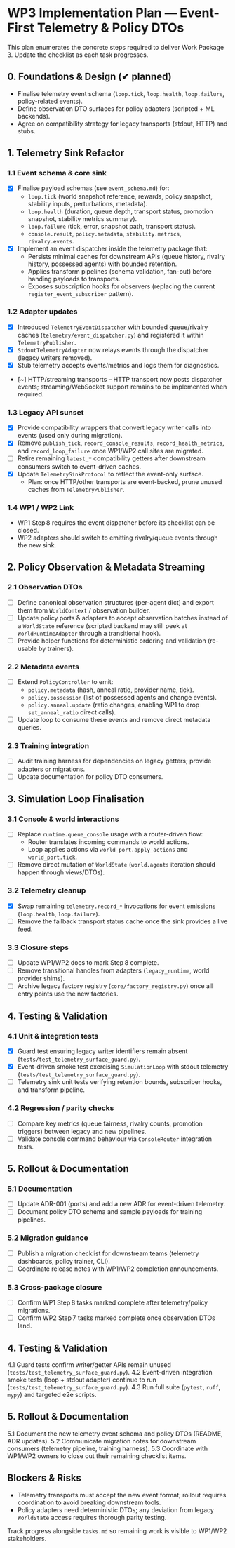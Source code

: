 # WP3 Implementation Plan — Event-First Telemetry & Policy DTOs

This plan enumerates the concrete steps required to deliver Work Package 3. Update the checklist as each task progresses.

## 0. Foundations & Design (✔ planned)
- Finalise telemetry event schema (`loop.tick`, `loop.health`, `loop.failure`, policy-related events).
- Define observation DTO surfaces for policy adapters (scripted + ML backends).
- Agree on compatibility strategy for legacy transports (stdout, HTTP) and stubs.

## 1. Telemetry Sink Refactor

### 1.1 Event schema & core sink
- [x] Finalise payload schemas (see `event_schema.md`) for:
  - `loop.tick` (world snapshot reference, rewards, policy snapshot, stability inputs, perturbations, metadata).
  - `loop.health` (duration, queue depth, transport status, promotion snapshot, stability metrics summary).
  - `loop.failure` (tick, error, snapshot path, transport status).
  - `console.result`, `policy.metadata`, `stability.metrics`, `rivalry.events`.
- [x] Implement an event dispatcher inside the telemetry package that:
  - Persists minimal caches for downstream APIs (queue history, rivalry history, possessed agents) with bounded retention.
  - Applies transform pipelines (schema validation, fan-out) before handing payloads to transports.
  - Exposes subscription hooks for observers (replacing the current `register_event_subscriber` pattern).

### 1.2 Adapter updates
- [x] Introduced `TelemetryEventDispatcher` with bounded queue/rivalry caches (`telemetry/event_dispatcher.py`) and registered it within `TelemetryPublisher`.
- [x] `StdoutTelemetryAdapter` now relays events through the dispatcher (legacy writers removed).
- [x] Stub telemetry accepts events/metrics and logs them for diagnostics.
- [~] HTTP/streaming transports – HTTP transport now posts dispatcher events; streaming/WebSocket support remains to be implemented when required.

### 1.3 Legacy API sunset
- [x] Provide compatibility wrappers that convert legacy writer calls into events (used only during migration).
- [x] Remove `publish_tick`, `record_console_results`, `record_health_metrics`, and `record_loop_failure` once WP1/WP2 call sites are migrated.
- [ ] Retire remaining `latest_*` compatibility getters after downstream consumers switch to event-driven caches.
- [x] Update `TelemetrySinkProtocol` to reflect the event-only surface.
  - Plan: once HTTP/other transports are event-backed, prune unused caches from `TelemetryPublisher`.

### 1.4 WP1 / WP2 Link
- WP1 Step 8 requires the event dispatcher before its checklist can be closed.
- WP2 adapters should switch to emitting rivalry/queue events through the new sink.

## 2. Policy Observation & Metadata Streaming

### 2.1 Observation DTOs
- [ ] Define canonical observation structures (per-agent dict) and export them from `WorldContext` / observation builder.
- [ ] Update policy ports & adapters to accept observation batches instead of a `WorldState` reference (scripted backend may still peek at `WorldRuntimeAdapter` through a transitional hook).
- [ ] Provide helper functions for deterministic ordering and validation (re-usable by trainers).

### 2.2 Metadata events
- [ ] Extend `PolicyController` to emit:
  - `policy.metadata` (hash, anneal ratio, provider name, tick).
  - `policy.possession` (list of possessed agents and change events).
  - `policy.anneal.update` (ratio changes, enabling WP1 to drop `set_anneal_ratio` direct calls).
- [ ] Update loop to consume these events and remove direct metadata queries.

### 2.3 Training integration
- [ ] Audit training harness for dependencies on legacy getters; provide adapters or migrations.
- [ ] Update documentation for policy DTO consumers.

## 3. Simulation Loop Finalisation

### 3.1 Console & world interactions
- [ ] Replace `runtime.queue_console` usage with a router-driven flow:
  - Router translates incoming commands to world actions.
  - Loop applies actions via `world_port.apply_actions` and `world_port.tick`.
- [ ] Remove direct mutation of `WorldState` (`world.agents` iteration should happen through views/DTOs).

### 3.2 Telemetry cleanup
- [x] Swap remaining `telemetry.record_*` invocations for event emissions (`loop.health`, `loop.failure`).
- [ ] Remove the fallback transport status cache once the sink provides a live feed.

### 3.3 Closure steps
- [ ] Update WP1/WP2 docs to mark Step 8 complete.
- [ ] Remove transitional handles from adapters (`legacy_runtime`, world provider shims).
- [ ] Archive legacy factory registry (`core/factory_registry.py`) once all entry points use the new factories.

## 4. Testing & Validation

### 4.1 Unit & integration tests
- [x] Guard test ensuring legacy writer identifiers remain absent (`tests/test_telemetry_surface_guard.py`).
- [x] Event-driven smoke test exercising `SimulationLoop` with stdout telemetry (`tests/test_telemetry_surface_guard.py`).
- [ ] Telemetry sink unit tests verifying retention bounds, subscriber hooks, and transform pipeline.

### 4.2 Regression / parity checks
- [ ] Compare key metrics (queue fairness, rivalry counts, promotion triggers) between legacy and new pipelines.
- [ ] Validate console command behaviour via `ConsoleRouter` integration tests.

## 5. Rollout & Documentation

### 5.1 Documentation
- [ ] Update ADR-001 (ports) and add a new ADR for event-driven telemetry.
- [ ] Document policy DTO schema and sample payloads for training pipelines.

### 5.2 Migration guidance
- [ ] Publish a migration checklist for downstream teams (telemetry dashboards, policy trainer, CLI).
- [ ] Coordinate release notes with WP1/WP2 completion announcements.

### 5.3 Cross-package closure
- [ ] Confirm WP1 Step 8 tasks marked complete after telemetry/policy migrations.
- [ ] Confirm WP2 Step 7 tasks marked complete once observation DTOs land.

## 4. Testing & Validation
4.1 Guard tests confirm writer/getter APIs remain unused (`tests/test_telemetry_surface_guard.py`).
4.2 Event-driven integration smoke tests (loop + stdout adapter) continue to run (`tests/test_telemetry_surface_guard.py`).
4.3 Run full suite (`pytest`, `ruff`, `mypy`) and targeted e2e scripts.

## 5. Rollout & Documentation
5.1 Document the new telemetry event schema and policy DTOs (README, ADR updates).
5.2 Communicate migration notes for downstream consumers (telemetry pipeline, training harness).
5.3 Coordinate with WP1/WP2 owners to close out their remaining checklist items.

## Blockers & Risks
- Telemetry transports must accept the new event format; rollout requires coordination to avoid breaking downstream tools.
- Policy adapters need deterministic DTOs; any deviation from legacy `WorldState` access requires thorough parity testing.

Track progress alongside `tasks.md` so remaining work is visible to WP1/WP2 stakeholders.
